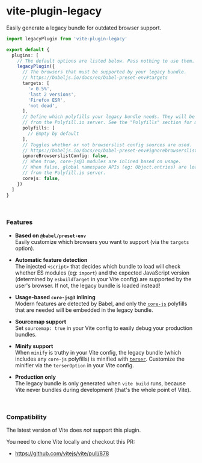 # vite-plugin-legacy

Easily generate a legacy bundle for outdated browser support.

```ts
import legacyPlugin from 'vite-plugin-legacy'

export default {
  plugins: [
    // The default options are listed below. Pass nothing to use them.
    legacyPlugin({
      // The browsers that must be supported by your legacy bundle.
      // https://babeljs.io/docs/en/babel-preset-env#targets
      targets: [
        '> 0.5%',
        'last 2 versions',
        'Firefox ESR',
        'not dead',
      ],
      // Define which polyfills your legacy bundle needs. They will be loaded
      // from the Polyfill.io server. See the "Polyfills" section for more info.
      polyfills: [
        // Empty by default
      ],
      // Toggles whether or not browserslist config sources are used.
      // https://babeljs.io/docs/en/babel-preset-env#ignorebrowserslistconfig
      ignoreBrowserslistConfig: false,
      // When true, core-js@3 modules are inlined based on usage.
      // When false, global namespace APIs (eg: Object.entries) are loaded
      // from the Polyfill.io server.
      corejs: false,
    })
  ]
}
```

&nbsp;

### Features

- **Based on `@babel/preset-env`**  
  Easily customize which browsers you want to support (via the `targets` option).

- **Automatic feature detection**  
  The injected `<script>` that decides which bundle to load will check whether
  ES modules (eg: `import`) and the expected JavaScript version (determined by
  `esbuildTarget` in your Vite config) are supported by the user's browser.
  If not, the legacy bundle is loaded instead!

- **Usage-based `core-js@3` inlining**  
  Modern features are detected by Babel, and only the [`core-js`] polyfills that 
  are needed will be embedded in the legacy bundle.

- **Sourcemap support**  
  Set `sourcemap: true` in your Vite config to easily debug your production
  bundles.

- **Minify support**  
  When `minify` is truthy in your Vite config, the legacy bundle (which includes
  any `core-js` polyfills) is minified with [`terser`]. Customize the minifier
  via the `terserOption` in your Vite config.

- **Production only**  
  The legacy bundle is only generated when `vite build` runs, because Vite never
  bundles during development (that's the whole point of Vite).

[`core-js`]: https://www.npmjs.com/package/core-js
[`terser`]: https://www.npmjs.com/package/terser

&nbsp;

### Compatibility

The latest version of Vite does *not* support this plugin.

You need to clone Vite locally and checkout this PR:

- https://github.com/vitejs/vite/pull/878
